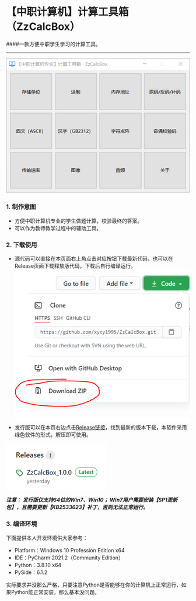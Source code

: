 # 【中职计算机】计算工具箱（ZzCalcBox）
####一款方便中职学生学习的计算工具。

------------
![img_1.png](img/img_1.png)

### 1. 制作意图
- 方便中职计算机专业的学生做题计算，校验最终的答案。
- 可以作为教师教学过程中的辅助工具。

### 2. 下载使用
- 源代码可以直接在本页面右上角点击对应按钮下载最新代码，也可以在Release页面下载释放版代码，下载后自行编译运行。
![img_3.png](img/img_3.png)
- 发行版可以在本页右边点击[Release链接](https://github.com/xycy1995/ZzCalcBox/releases "Release链接")，找到最新的版本下载，本软件采用绿色软件的形式，解压即可使用。

![img_2.png](img/img_2.png)

***注意：
发行版仅支持64位的Win7、Win10；
Win7用户需要安装【SP1更新包】，且需要更新【KB2533623】补丁，否则无法正常运行。***

### 3. 编译环境
下面提供本人开发环境供大家参考：
- Platform：Windows 10 Profession Edition x64
- IDE：PyCharm 2021.2（Community Edition）
- Python：3.8.10 x64
- PySide：6.1.2

实际要求并没那么严格，只要注意Python是否能够在你的计算机上正常运行，如果Python能正常安装，那么基本没问题。
